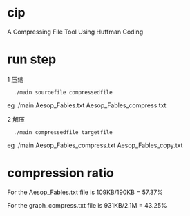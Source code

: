 # cip
  A Compressing File Tool Using Huffman Coding 

# run step
1 压缩
```
  ./main sourcefile compressedfile
```

  eg ./main Aesop_Fables.txt Aesop_Fables_compress.txt

2 解压
```
  ./main compressedfile targetfile
```

  eg ./main Aesop_Fables_compress.txt Aesop_Fables_copy.txt

# compression ratio
  For the Aesop_Fables.txt file is 109KB/190KB = 57.37%

  For the graph_compress.txt file is 931KB/2.1M = 43.25%

